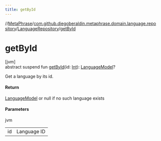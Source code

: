 ```yaml
---
title: getById
---
```

//[MetaPhrase](../../../index.html)/[com.github.diegoberaldin.metaphrase.domain.language.repository](../index.html)/[LanguageRepository](index.html)/[getById](get-by-id.html)



# getById



[jvm]\
abstract suspend fun [getById](get-by-id.html)(id: [Int](https://kotlinlang.org/api/latest/jvm/stdlib/kotlin/-int/index.html)): [LanguageModel](../../com.github.diegoberaldin.metaphrase.domain.language.data/-language-model/index.html)?



Get a language by its id.



#### Return



[LanguageModel](../../com.github.diegoberaldin.metaphrase.domain.language.data/-language-model/index.html) or null if no such language exists



#### Parameters


jvm

| | |
|---|---|
| id | Language ID |




